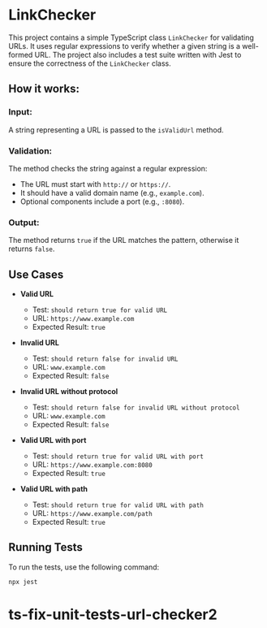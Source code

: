 # LinkChecker

This project contains a simple TypeScript class `LinkChecker` for validating URLs.
It uses regular expressions to verify whether a given string is a well-formed URL.
The project also includes a test suite written with Jest to ensure the correctness of the `LinkChecker` class.

## How it works:

### Input:

A string representing a URL is passed to the `isValidUrl` method.

### Validation:

The method checks the string against a regular expression:

- The URL must start with `http://` or `https://`.
- It should have a valid domain name (e.g., `example.com`).
- Optional components include a port (e.g., `:8080`).

### Output:

The method returns `true` if the URL matches the pattern, otherwise it returns `false`.

## Use Cases

- **Valid URL**

  - Test: `should return true for valid URL`
  - URL: `https://www.example.com`
  - Expected Result: `true`

- **Invalid URL**

  - Test: `should return false for invalid URL`
  - URL: `www.example.com`
  - Expected Result: `false`

- **Invalid URL without protocol**

  - Test: `should return false for invalid URL without protocol`
  - URL: `www.example.com`
  - Expected Result: `false`

- **Valid URL with port**

  - Test: `should return true for valid URL with port`
  - URL: `https://www.example.com:8080`
  - Expected Result: `true`

- **Valid URL with path**
  - Test: `should return true for valid URL with path`
  - URL: `https://www.example.com/path`
  - Expected Result: `true`

## Running Tests

To run the tests, use the following command:

```sh
npx jest
```

# ts-fix-unit-tests-url-checker2
